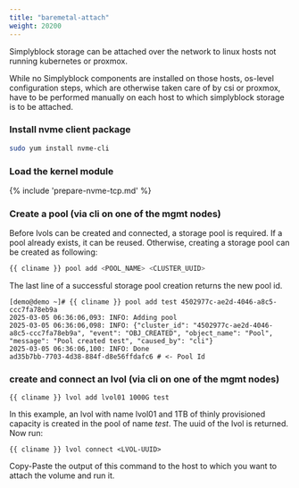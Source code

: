 ```yaml
---
title: "baremetal-attach"
weight: 20200
---
```


Simplyblock storage can be  attached over the network to linux hosts not running kubernetes or proxmox. 

While no Simplyblock components are installed on those hosts, os-level configuration steps, which are otherwise taken care of by csi or proxmox, have to be performed manually on each host to which simplyblock storage is to be attached.

### Install nvme client package

```bash title="Install nvme client package"
sudo yum install nvme-cli
```

### Load the kernel module

{% include 'prepare-nvme-tcp.md' %}

### Create a pool (via cli on one of the mgmt nodes)

Before lvols can be created and connected, a storage pool is required. If a pool already exists, it can be reused. Otherwise, creating a storage
pool can be created as following:

```bash title="Create a Storage Pool"
{{ cliname }} pool add <POOL_NAME> <CLUSTER_UUID>
```

The last line of a successful storage pool creation returns the new pool id.

```plain title="Example output of creating a storage pool"
[demo@demo ~]# {{ cliname }} pool add test 4502977c-ae2d-4046-a8c5-ccc7fa78eb9a
2025-03-05 06:36:06,093: INFO: Adding pool
2025-03-05 06:36:06,098: INFO: {"cluster_id": "4502977c-ae2d-4046-a8c5-ccc7fa78eb9a", "event": "OBJ_CREATED", "object_name": "Pool", "message": "Pool created test", "caused_by": "cli"}
2025-03-05 06:36:06,100: INFO: Done
ad35b7bb-7703-4d38-884f-d8e56ffdafc6 # <- Pool Id
```

### create and connect an lvol (via cli on one of the mgmt nodes)
```plain title="Example lvol create"
{{ cliname }} lvol add lvol01 1000G test  
```
In this example, an lvol with name lvol01 and 1TB of thinly provisioned capacity is created in the pool of name _test_. The uuid of the lvol is returned. Now run:
```plain title="Example lvol create"
{{ cliname }} lvol connect <LVOL-UUID>
```
Copy-Paste the output of this command to the host to which you want to attach the volume and run it.






